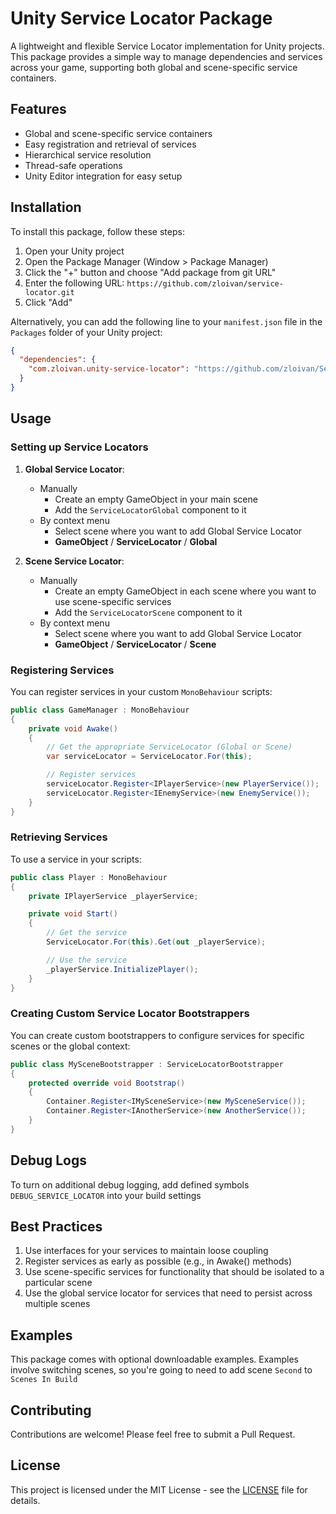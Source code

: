 # Unity Service Locator Package

A lightweight and flexible Service Locator implementation for Unity projects. This package provides a simple way to manage dependencies and services across your game, supporting both global and scene-specific service containers.

## Features

- Global and scene-specific service containers
- Easy registration and retrieval of services
- Hierarchical service resolution
- Thread-safe operations
- Unity Editor integration for easy setup

## Installation

To install this package, follow these steps:

1. Open your Unity project
2. Open the Package Manager (Window > Package Manager)
3. Click the "+" button and choose "Add package from git URL"
4. Enter the following URL: `https://github.com/zloivan/service-locator.git`
5. Click "Add"

Alternatively, you can add the following line to your `manifest.json` file in the `Packages` folder of your Unity project:

```json
{
  "dependencies": {
    "com.zloivan.unity-service-locator": "https://github.com/zloivan/ServiceLocator.git"
  }
}
```

## Usage

### Setting up Service Locators

1. **Global Service Locator**:
   - Manually
     - Create an empty GameObject in your main scene
     - Add the `ServiceLocatorGlobal` component to it
   - By context menu
     - Select scene where you want to add Global Service Locator
     - **GameObject** / **ServiceLocator** / **Global**

2. **Scene Service Locator**:
    - Manually
      - Create an empty GameObject in each scene where you want to use scene-specific services
      - Add the `ServiceLocatorScene` component to it
    - By context menu
      - Select scene where you want to add Global Service Locator
      - **GameObject** / **ServiceLocator** / **Scene**

### Registering Services

You can register services in your custom `MonoBehaviour` scripts:

```csharp
public class GameManager : MonoBehaviour
{
    private void Awake()
    {
        // Get the appropriate ServiceLocator (Global or Scene)
        var serviceLocator = ServiceLocator.For(this);

        // Register services
        serviceLocator.Register<IPlayerService>(new PlayerService());
        serviceLocator.Register<IEnemyService>(new EnemyService());
    }
}
```

### Retrieving Services

To use a service in your scripts:

```csharp
public class Player : MonoBehaviour
{
    private IPlayerService _playerService;

    private void Start()
    {
        // Get the service
        ServiceLocator.For(this).Get(out _playerService);

        // Use the service
        _playerService.InitializePlayer();
    }
}
```

### Creating Custom Service Locator Bootstrappers

You can create custom bootstrappers to configure services for specific scenes or the global context:

```csharp
public class MySceneBootstrapper : ServiceLocatorBootstrapper
{
    protected override void Bootstrap()
    {
        Container.Register<IMySceneService>(new MySceneService());
        Container.Register<IAnotherService>(new AnotherService());
    }
}
```

## Debug Logs
To turn on additional debug logging, add defined symbols `DEBUG_SERVICE_LOCATOR` into your build settings

## Best Practices

1. Use interfaces for your services to maintain loose coupling
2. Register services as early as possible (e.g., in Awake() methods)
3. Use scene-specific services for functionality that should be isolated to a particular scene
4. Use the global service locator for services that need to persist across multiple scenes

## Examples
This package comes with optional downloadable examples. Examples involve switching scenes, so you're going to need to add scene `Second` to `Scenes In Build` 

## Contributing

Contributions are welcome! Please feel free to submit a Pull Request.

## License

This project is licensed under the MIT License - see the [LICENSE](LICENSE) file for details.

